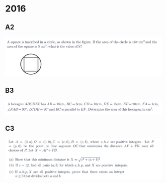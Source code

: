 # 2016

## A2

![](<../.gitbook/assets/屏幕快照 2020-09-27 21.56.49.png>)

## B3

![](<../.gitbook/assets/屏幕快照 2020-09-27 22.02.39.png>)

## C3

![](<../.gitbook/assets/屏幕快照 2020-09-27 22.08.10.png>)
